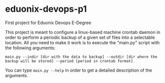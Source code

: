 # eduonix-devops-p1
First project for Eduonix Devops E-Degree

This project is meant to configure a linux-based machine crontab daemon in order to perform a periodic backup of a given set of files into a selectable location. All you need to make it work is to execute the "main.py" script with the following arguments:

`main.py --indir [dir with the data to backup] --outdir [dir where the backup will be stored] --period [period in crontab format]`

You can type `main.py --help` in order to get a detailed description of the arguments.
